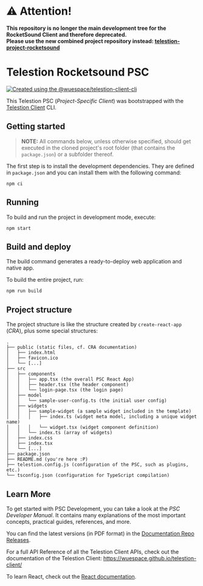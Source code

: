 # ⚠️ Attention!

**This repository is no longer the main development tree for the RocketSound Client and therefore deprecated. \
Please use the new combined project repository instead:
[telestion-project-rocketsound](https://github.com/wuespace/telestion-project-rocketsound)**

# Telestion Rocketsound PSC

[![Created using the @wuespace/telestion-client-cli](https://img.shields.io/badge/created%20using-%40wuespace%2Ftelestion--client--cli-%23452897)](https://github.com/wuespace/telestion-client/tree/main/packages/telestion-client-cli)

This Telestion PSC (_Project-Specific Client_) was bootstrapped with the
[Telestion Client](https://github.com/wuespace/telestion-client) CLI.

## Getting started

> **NOTE:** All commands below, unless otherwise specified,
> should get executed in the cloned project's root folder (that contains the `package.json`) or a subfolder thereof.

The first step is to install the development dependencies.
They are defined in `package.json` and you can install them with the following command:

```shell script
npm ci
```

## Running

To build and run the project in development mode, execute:

```shell script
npm start
```

## Build and deploy

The build command generates a ready-to-deploy web application and native app.

To build the entire project, run:

```shell script
npm run build
```

## Project structure

The project structure is like the structure created by `create-react-app` (_CRA_), plus some special structures:

```
.
├── public (static files, cf. CRA documentation)
│   ├── index.html
│   ├── favicon.ico
│   └── [...]
├── src
│   ├── components
│   │   ├── app.tsx (the overall PSC React App)
│   │   ├── header.tsx (the header component)
│   │   └── login-page.tsx (the login page)
│   ├── model
│   │   └── sample-user-config.ts (the initial user config)
│   ├── widgets
│   │   ├── sample-widget (a sample widget included in the template)
│   │   │   ├── index.ts (widget meta model, including a unique widget name)
│   │   │   └── widget.tsx (widget component definition)
│   │   └── index.ts (array of widgets)
│   ├── index.css
│   ├── index.tsx
│   └── [...]
├── package.json
├── README.md (you're here :P)
├── telestion.config.js (configuration of the PSC, such as plugins, etc.)
└── tsconfig.json (configuration for TypeScript compilation)
```

## Learn More

To get started with PSC Development, you can take a look at the _PSC Developer Manual_. It contains many explanations of the most important concepts, practical guides, references, and more.

You can find the latest versions (in PDF format) in the [Documentation Repo Releases](https://github.com/wuespace/telestion-docs/releases/latest).

For a full API Reference of all the Telestion Client APIs, check out the documentation of the Telestion Client:
https://wuespace.github.io/telestion-client/

To learn React, check out the [React documentation](https://reactjs.org/).
